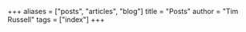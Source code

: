 +++
aliases = ["posts", "articles", "blog"]
title = "Posts"
author = "Tim Russell"
tags = ["index"]
+++
